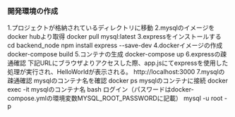 ### 開発環境の作成
1.プロジェクトが格納されているディレクトリに移動
2.mysqlのイメージをdocker hubより取得
docker pull mysql:latest
3.expressをインストールする
cd backend_node
npm install express --save-dev
4.dockerイメージの作成
docker-compose build
5.コンテナの生成
docker-compose up
6.expressの疎通確認
下記URLにブラウザよりアクセスした際、app.jsにてexpressを使用した処理が実行され、HelloWorldが表示される。
http://localhost:3000
7.mysqlの疎通確認
mysqlのコンテナ名を確認
docker ps
mysqlのコンテナに接続
docker exec -it mysqlのコンテナ名 bash
ログイン（パスワードはdocker-compose.ymlの環境変数MYSQL_ROOT_PASSWORDに記載）
mysql -u root -p
